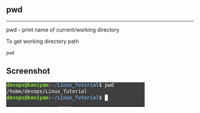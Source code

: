 ## pwd
**********

pwd - print name of current/working directory

To get working directory path

`````
pwd

`````
## Screenshot

![pwd](screenshots/pwd.jpg)
